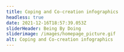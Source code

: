 ```yaml
---
title: Coping and Co-creation infographics
headless: true
date: 2021-12-16T18:57:39.053Z
sliderHeader: Being By Doing
sliderimage: /images/homepage_picture.gif
alt: Coping and Co-creation infographics
---
```

